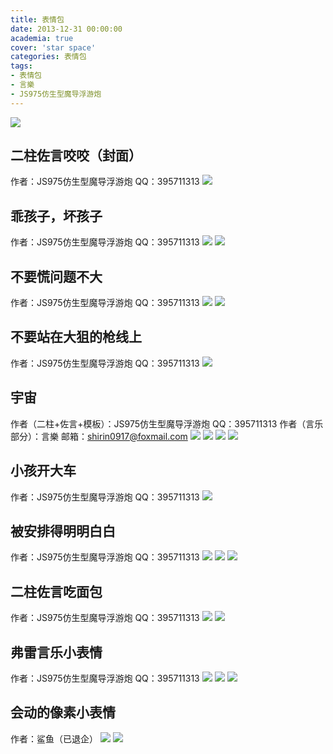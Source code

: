 ```yaml
---
title: 表情包
date: 2013-12-31 00:00:00
academia: true
cover: 'star space'
categories: 表情包
tags: 
- 表情包
- 言樂
- JS975仿生型魔导浮游炮
---
```

![  ](https://APC2017.github.io/images/表情包/二柱咬佐言.jpeg)
<!--more-->

## 二柱佐言咬咬（封面）

作者：JS975仿生型魔导浮游炮
QQ：395711313
![  ](https://APC2017.github.io/images/表情包/佐言咬二柱.jpeg)

## 乖孩子，坏孩子

作者：JS975仿生型魔导浮游炮
QQ：395711313
![  ](https://APC2017.github.io/images/表情包/乖孩子.jpg)
![  ](https://APC2017.github.io/images/表情包/坏孩子.jpg)

## 不要慌问题不大

作者：JS975仿生型魔导浮游炮
QQ：395711313
![  ](https://APC2017.github.io/images/表情包/问题不大A.jpg)
![  ](https://APC2017.github.io/images/表情包/问题不大B.jpg)

## 不要站在大狙的枪线上

作者：JS975仿生型魔导浮游炮
QQ：395711313
![  ](https://APC2017.github.io/images/表情包/TK.jpg)

## 宇宙

作者（二柱+佐言+模板）：JS975仿生型魔导浮游炮
QQ：395711313
作者（言乐部分）：言樂
邮箱：<shirin0917@foxmail.com>
![  ](https://APC2017.github.io/images/表情包/二柱宇宙.jpg)
![  ](https://APC2017.github.io/images/表情包/佐言宇宙.jpg)
![  ](https://APC2017.github.io/images/表情包/言乐宇宙.jpg)
![  ](https://APC2017.github.io/images/表情包/宇宙.jpg)

## 小孩开大车

作者：JS975仿生型魔导浮游炮
QQ：395711313
![  ](https://APC2017.github.io/images/表情包/小孩开大车.jpeg)

## 被安排得明明白白

作者：JS975仿生型魔导浮游炮
QQ：395711313
![  ](https://APC2017.github.io/images/表情包/安排佐言.jpeg)
![  ](https://APC2017.github.io/images/表情包/安排二柱.jpg)
![  ](https://APC2017.github.io/images/表情包/安排.jpeg)

## 二柱佐言吃面包

作者：JS975仿生型魔导浮游炮
QQ：395711313
![  ](https://APC2017.github.io/images/表情包/二柱吃面包.jpg)
![  ](https://APC2017.github.io/images/表情包/佐言吃面包.jpg)

## 弗雷言乐小表情

作者：JS975仿生型魔导浮游炮
QQ：395711313
![  ](https://APC2017.github.io/images/表情包/弗雷睁眼.jpeg)
![  ](https://APC2017.github.io/images/表情包/弗雷微笑.jpeg)
![  ](https://APC2017.github.io/images/表情包/言乐送钟.jpeg)

## 会动的像素小表情

作者：鲨鱼（已退企）
![  ](https://APC2017.github.io/images/表情包/像素佐言gif.gif)
![  ](https://APC2017.github.io/images/表情包/像素言乐gif.gif)
